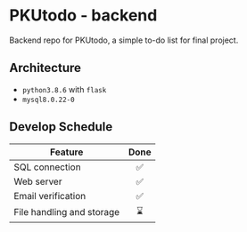 # PKUtodo - backend
Backend repo for PKUtodo, a simple to-do list for final project.

## Architecture
- `python3.8.6` with `flask`
- `mysql8.0.22-0`

## Develop Schedule
| Feature                   | Done |
|---------------------------|:----:|
| SQL connection            |   ✅  |
| Web server                |   ✅  |
| Email verification        |   ✅  |
| File handling and storage |   ⌛️  |